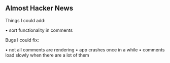 ## Almost Hacker News

<a href='http://kimhjona.github.io/hacker-news'></a>

<p>Things I could add:</p>
• sort functionality in comments

<p>Bugs I could fix:</p>
• not all comments are rendering
• app crashes once in a while
• comments load slowly when there are a lot of them
